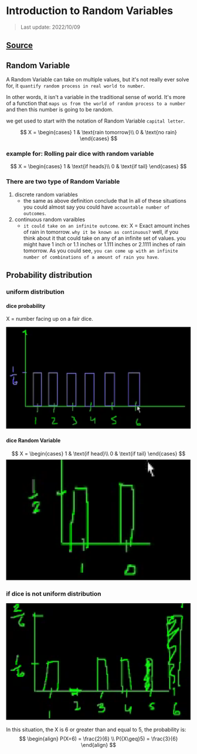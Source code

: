 # Introduction to Random Variables

> Last update: 2022/10/09

## [Source](https://www.youtube.com/watch?v=IYdiKeQ9xEI&list=PL1328115D3D8A2566&index=8&ab_channel=KhanAcademy)

## Random Variable

A Random Variable can take on multiple values, but it's not really ever solve for, it `quantify random process in real world to number`.

In other words, it isn't a variable in the traditional sense of world. It's more of a function that `maps us from the world of random process to a number` and then this number is going to be random.

we get used to start with the notation of Random Variable `capital letter`.

$$
X = \begin{cases}
1 & \text{rain tomorrow}\\
0 & \text{no rain}
\end{cases}
$$

### example for: Rolling pair dice with random variable

$$
X = \begin{cases}
1 & \text{if heads}\\
0 & \text{if tail}
\end{cases}
$$

### There are two type of Random Variable

1. discrete random variables
    - the same as above definition conclude that In all of these situations you could almost say you could have `accountable number of outcomes`.
2. continuous random varaibles
    - `it could take on an infinite outcome`. ex: X = Exact amount inches of rain in tomorrow. `why it be known as continuous?` well, if you think about it that could take on any of an infinite set of values. you might have 1 inch or 1.1 inches or 1.111 inches or 2.1111 inches of rain tomorrow. As you could see, `you can come up with an infinite number of combinations of a amount of rain you have`.

## Probability distribution

### uniform distribution

#### dice probability

X = number facing up on a fair dice.

![dice_probability](./dice_probability.drawio.svg)

#### dice Random Variable

$$
X = \begin{cases}
    1 & \text{if head}\\
    0 & \text{if tail}
\end{cases}
$$
![dice_random_var_probability](./dice_random_var_probability.drawio.svg)

### if dice is not uniform distribution

![not unitform distribution](./not_uniform_distribution.drawio.svg)

In this situation, the X is 6 or greater than and equal to 5, the probability is:
$$
\begin{align}
    P(X=6) = \frac{2}{6} \\
    P({X\geq}5) = \frac{3}{6}
\end{align}
$$
